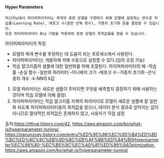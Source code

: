 #### Hyper Parameters

```
머신러닝에서 하이퍼파라미터는 최적의 훈련 모델을 구현하기 위해 모델에 설정하는 변수로 학습률(Learning Rate), 에포크 수(훈련 반복 횟수), 가중치 초기화 등을 결정할 수 있습니다.
또한 하이퍼파라미터 튜닝 기법을 적용하여 훈련 모델의 최적값들을 찾을 수 있습니다.
```

하이퍼파라미터의 특징
- 모델의 매개 변수를 추정하는 데 도움이 되는 프로세스에서 사용된다.
- 하이퍼파라미터는 개발자에 의해 수동으로 설정할 수 있다.(임의 조정 가능)
- 학습 알고리즘의 샘플에 대한 일반화를 위해 조절된다.
하이퍼파라미터의 예
-학습률
-손실 함수
-일반화 파라미터
-미니배치 크기
-에포크 수
-가중치 초기화
-은닉층의 개수
-k-NN의 k값

1. 모델 파라미터는 새로운 샘플이 주어지면 무엇을 예측할지 결정하기 위해 사용하는 것이며 학습 모델에 의해 결정\
2. 하이퍼파라미터는 학습 알고리즘 자체의 파라미터로 모델이 새로운 샘플에 잘 일반화 되도록 하이퍼파라미터들의 최적값을 찾으나, 데이터 분석 결과로 얻어지는 값이 아니므로 절대적인 최적값은 존재하지 않고, 사용자가 직접 설정


출처:https://ittrue.tistory.com/42,  https://aws.amazon.com/ko/what-is/hyperparameter-tuning/, https://nanunzoey.tistory.com/entry/%ED%95%98%EC%9D%B4%ED%8D%BC%ED%8C%8C%EB%9D%BC%EB%AF%B8%ED%84%B0Hyperparmeter%EC%99%80-%EC%B5%9C%EC%A0%81%ED%99%94Optimization, https://aws.amazon.com/ko/what-is/hyperparameter-tuning/
